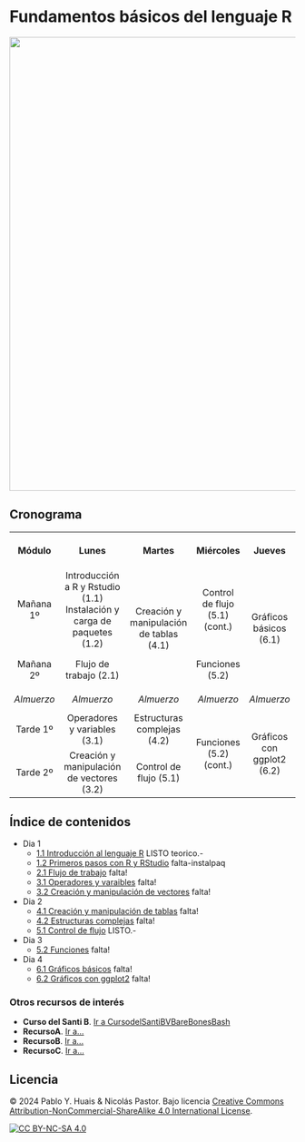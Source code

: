 # Fundamentos básicos del lenguaje R
<p align="center">
    <img src="./FLYERv3.png" width="800">
</p>

## Cronograma
<table >
    <tr align="center" height="65px">
      <th>Módulo</th>
      <th>Lunes</th>
      <th>Martes</th>
      <th>Miércoles</th>
      <th>Jueves</th>
      <th>Viernes</th>
    </tr>
    <tr align="center"  height="65px">
        <td>Mañana 1º</td>
        <td>Introducción a R y Rstudio (1.1) Instalación y carga de paquetes (1.2)</td>
        <td rowspan="2">Creación y manipulación de tablas (4.1)</td>
        <td>Control de flujo (5.1) (cont.)</td>
        <td rowspan="2">Gráficos básicos (6.1)</td>
        <td rowspan="2">Sesión de PyR</td>
    </tr>
    <tr align="center" height="65px">
        <td>Mañana 2º</td>
        <td>Flujo de trabajo (2.1)</td>
        <td>Funciones (5.2)</td>        
    </tr>
    <tr height="40px">
        <td align="center"><i>Almuerzo</i></td>
        <td align="center"><i>Almuerzo</i></td>
        <td align="center"><i>Almuerzo</i></td>
        <td align="center"><i>Almuerzo</i></td>
        <td align="center"><i>Almuerzo</i></td>
        <td align="center"><i>Almuerzo</i></td>
    </tr>
    <tr align="center" height="65px">
        <td>Tarde 1º</td>
        <td>Operadores y variables (3.1)</td>
        <td>Estructuras complejas (4.2)</td>
        <td rowspan="2">Funciones (5.2) (cont.)</td>
        <td rowspan="2">Gráficos con ggplot2 (6.2)</td>
        <td rowspan="2"><b>EVALUACIÓN</b></td>
    </tr>
    <tr align="center" height="65px">
        <td>Tarde 2º</td>
        <td>Creación y manipulación de vectores (3.2)</td>
        <td>Control de flujo (5.1)</td>       
    </tr>    
</table>




## Índice de contenidos
- Dia 1
  - [1.1 Introducción al lenguaje R]() LISTO teorico.-
  - [1.2 Primeros pasos con R y RStudio]() falta-instalpaq
  - [2.1 Flujo de trabajo]() falta!
  - [3.1 Operadores y varaibles]() falta!
  - [3.2 Creación y manipulación de vectores]() falta!
- Dia 2
  - [4.1 Creación y manipulación de tablas]() falta!
  - [4.2 Estructuras complejas]() falta!
  - [5.1 Control de flujo](dia2/5.1_control_flujo.Rmd) LISTO.-
- Dia 3
  - [5.2 Funciones]() falta!
- Dia 4
  - [6.1 Gráficos básicos]() falta!
  - [6.2 Gráficos con ggplot2]() falta!
  

### Otros recursos de interés
- **Curso del Santi B**. [Ir a CursodelSantiBVBareBonesBash](https://barebonesbash.github.io/)
- **RecursoA**. [Ir a...]()
- **RecursoB**. [Ir a...]()
- **RecursoC**. [Ir a...]()




## Licencia
© 2024 Pablo Y. Huais & Nicolás Pastor. Bajo licencia [Creative Commons Attribution-NonCommercial-ShareAlike 4.0 International License][cc-by-nc-sa].

[![CC BY-NC-SA 4.0][cc-by-nc-sa-image]][cc-by-nc-sa]

[cc-by-nc-sa]: http://creativecommons.org/licenses/by-nc-sa/4.0/
[cc-by-nc-sa-image]: https://licensebuttons.net/l/by-nc-sa/4.0/88x31.png
